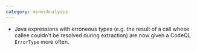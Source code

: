 ```yaml
---
category: minorAnalysis
---
```

* Java expressions with erroneous types (e.g. the result of a call whose callee couldn't be resolved during extraction) are now given a CodeQL `ErrorType` more often.
